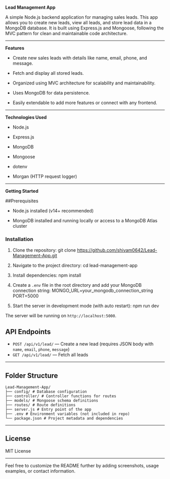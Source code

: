**Lead Management App**

A simple Node.js backend application for managing sales leads. This app allows you to create new leads, view all leads, and store lead data in a MongoDB database. It is built using Express.js and Mongoose, following the MVC pattern for clean and maintainable code architecture.
 
_________________________________________________________________________________________________________________________________________________________________

**Features**

- Create new sales leads with details like name, email, phone, and message.

- Fetch and display all stored leads.
  
- Organized using MVC architecture for scalability and maintainability.
  
- Uses MongoDB for data persistence.
  
- Easily extendable to add more features or connect with any frontend.

____________________________________________________________________________________________________________________________________________________________________

**Technologies Used**

- Node.js
  
- Express.js
  
- MongoDB
  
- Mongoose
  
- dotenv
  
- Morgan (HTTP request logger)
  
_______________________________________________________________________________

**Getting Started**

##Prerequisites

- Node.js installed (v14+ recommended)
  
- MongoDB installed and running locally or access to a MongoDB Atlas cluster


### Installation

1. Clone the repository:
git clone https://github.com/shivam0642/Lead-Management-App.git

2. Navigate to the project directory:
cd lead-management-app

3. Install dependencies:
npm install

4. Create a `.env` file in the root directory and add your MongoDB connection string:
MONGO_URL=your_mongodb_connection_string
PORT=5000

5. Start the server in development mode (with auto restart):
npm run dev


The server will be running on `http://localhost:5000`.

## API Endpoints

- `POST /api/v1/lead/` — Create a new lead (requires JSON body with `name`, `email`, `phone`, `message`)
- `GET /api/v1/lead/` — Fetch all leads

______________________________________________

## Folder Structure

```
Lead-Management-App/
├── config/ # Database configuration
├── controller/ # Controller functions for routes
├── models/ # Mongoose schema definitions
├── routes/ # Route definitions
├── server.js # Entry point of the app
├── .env # Environment variables (not included in repo)
└── package.json # Project metadata and dependencies
```

__________________________________________________________

## License

MIT License

---

Feel free to customize the README further by adding screenshots, usage examples, or contact information.
